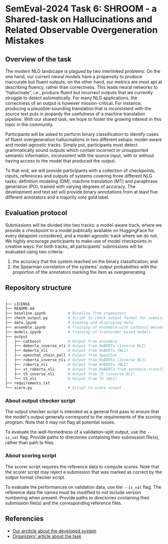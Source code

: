 # SemEval-2024 Task 6: SHROOM - a Shared-task on Hallucinations and Related Observable Overgeneration Mistakes

## Overview of the task

The modern NLG landscape is plagued by two interlinked problems: On the one hand, our current neural models have a propensity to produce inaccurate but fluent outputs; on the other hand, our metrics are most apt at describing fluency, rather than correctness. This leads neural networks to “hallucinate”, i.e., produce fluent but incorrect outputs that we currently struggle to detect automatically. For many NLG applications, the correctness of an output is however mission-critical. For instance, producing a plausible-sounding translation that is inconsistent with the source text puts in jeopardy the usefulness of a machine translation pipeline. With our shared task, we hope to foster the growing interest in this topic in the community.

Participants will be asked to perform binary classification to identify cases of fluent overgeneration hallucinations in two different setups: model-aware and model-agnostic tracks.
Simply put, participants must detect grammatically sound outputs which contain incorrect or unsupported semantic information, inconsistent with the source input, with or without having access to the model that produced the output.

To that end, we will provide participants with a collection of checkpoints, inputs, references and outputs of systems covering three different NLG tasks: definition modeling (DM), machine translation (MT) and paraphrase generation (PG), trained with varying degrees of accuracy. The development and test set will provide binary annotations from at least five different annotators and a majority vote gold label.

## Evaluation protocol

Submissions will be divided into two tracks: a model-aware track, where we provide a checkpoint to a model publically available on HuggingFace for every datapoint considered, and a model-agnostic track where we do not. We highly encourage participants to make use of model checkpoints in creative ways.
For both tracks, all participants' submissions will be evaluated using two criteria:

1. the accuracy that the system reached on the binary classification; and
2. the Spearman correlation of the systems' output probabilities with the proportion of the annotators marking the item as overgenerating

## Repository structure

```bash
.
├── LICENSE
├── README.md
├── baseline.ipynb          # Baseline from organizers
├── check_output.py         # Script to check output format for submission
├── data.ipynb              # Loading and displaying data
├── ensemble.ipynb          # Training of ensemble with Catboost metamodel
├── models.ipynb            # Training of transormer-based models
├── output
│   ├── catboost            # Output from ensemble
│   ├── deberta_inverse_nli # Output from DeBERTa (inverse NLI)
│   ├── deberta_nli         # Output from DeBERTa (NLI)
│   ├── openchat_chain_poll # Output from OpenChat
│   ├── roberta_inverse_nli # Output from RoBERTa (inverse NLI)
│   ├── roberta_nli         # Output from RoBERTa (NLI)
│   ├── st_roberta_nli      # Output from RoBERTa from sentence-transformers lib.
│   ├── t5_inverse_nli      # Output from T5 (inverse NLI)
│   └── t5_nli              # Output from T5 (NLI)
├── requirements.txt
└── score.py                # Script to score output
```

### About output checker script

The output checker script is intended as a general first pass to ensure that the model's output generally correspond to the requirements of the scoring program. Note that it may not flag all potential issues.

To evaluate the well-formedness of a validation-split output, use the `--is_val` flag.
Provide paths to directories containing their submission file(s), rather than path to files.

### About scoring script

The scorer script requires the reference data to compute scores.
Note that the scorer script may reject a submission that was marked as correct by the output format checker script.

To evaluate the performances on validation data, use the `--is_val` flag. The reference data file names must be modified to not include version numbering when present.
Provide paths to directories containing their submission file(s) and the corresponding reference files.

## Referencies

- [Our arcitcle about the developed system](https://placeholder)
- [Organizers' article about the task](https://arxiv.org/abs/2403.07726)
